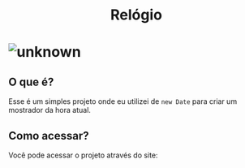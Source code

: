 <h1 align="center">
    Relógio 
<h1>

![unknown](https://user-images.githubusercontent.com/93628044/165175492-7698d80a-edc4-46ee-b755-7b444feff873.png)

## O que é?

Esse é um simples projeto onde eu utilizei de `new Date` para  criar um mostrador da hora atual.

## Como acessar?

Você pode acessar o projeto através do site: 